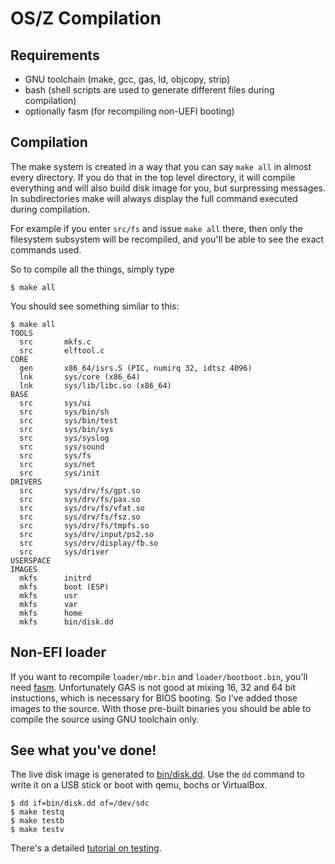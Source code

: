 OS/Z Compilation
================

Requirements
------------

- GNU toolchain (make, gcc, gas, ld, objcopy, strip)
- bash (shell scripts are used to generate different files during compilation)
- optionally fasm (for recompiling non-UEFI booting)

Compilation
-----------

The make system is created in a way that you can say `make all` in almost every directory. If you do that in the top level
directory, it will compile everything and will also build disk image for you, but surpressing messages. In subdirectories make
will always display the full command executed during compilation.

For example if you enter `src/fs` and issue `make all` there, then only the filesystem subsystem will be recompiled, and
you'll be able to see the exact commands used.

So to compile all the things, simply type

```shell
$ make all
```

You should see something similar to this:

```
$ make all
TOOLS
  src		mkfs.c
  src		elftool.c
CORE
  gen		x86_64/isrs.S (PIC, numirq 32, idtsz 4096)
  lnk		sys/core (x86_64)
  lnk		sys/lib/libc.so (x86_64)
BASE
  src		sys/ui
  src		sys/bin/sh
  src		sys/bin/test
  src		sys/bin/sys
  src		sys/syslog
  src		sys/sound
  src		sys/fs
  src		sys/net
  src		sys/init
DRIVERS
  src		sys/drv/fs/gpt.so
  src		sys/drv/fs/pax.so
  src		sys/drv/fs/vfat.so
  src		sys/drv/fs/fsz.so
  src		sys/drv/fs/tmpfs.so
  src		sys/drv/input/ps2.so
  src		sys/drv/display/fb.so
  src		sys/driver
USERSPACE
IMAGES
  mkfs		initrd
  mkfs		boot (ESP)
  mkfs		usr
  mkfs		var
  mkfs		home
  mkfs		bin/disk.dd
```

Non-EFI loader
--------------

If you want to recompile `loader/mbr.bin` and `loader/bootboot.bin`, you'll need [fasm](http://flatassembler.net).
Unfortunately GAS is not good at mixing 16, 32 and 64 bit instuctions, which is necessary for BIOS booting. So
I've added those images to the source. With those pre-built binaries you should be able to compile the source using
GNU toolchain only.

See what you've done!
---------------------

The live disk image is generated to [bin/disk.dd](https://github.com/bztsrc/osz/blob/master/bin/disk.dd?raw=true). Use the
`dd` command to write it on a USB stick or boot with qemu, bochs or VirtualBox.

```
$ dd if=bin/disk.dd of=/dev/sdc
$ make testq
$ make testb
$ make testv
```

There's a detailed [tutorial on testing](https://github.com/bztsrc/osz/blob/master/docs/howto1-testing.md).
